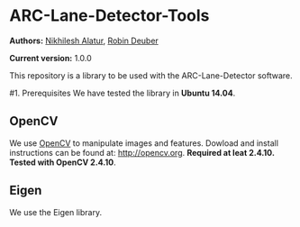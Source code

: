 # ARC-Lane-Detector-Tools
**Authors:** [Nikhilesh Alatur](), [Robin Deuber]()

**Current version:** 1.0.0 

This repository is a library to be used with the ARC-Lane-Detector software.

#1. Prerequisites
We have tested the library in **Ubuntu 14.04**. 

## OpenCV
We use [OpenCV](http://opencv.org) to manipulate images and features. Dowload and install instructions can be found at: http://opencv.org. **Required at leat 2.4.10. Tested with OpenCV 2.4.10**.

## Eigen
We use the Eigen  library.
